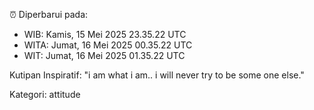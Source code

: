 ⏰ Diperbarui pada:
- WIB: Kamis, 15 Mei 2025 23.35.22 UTC
- WITA: Jumat, 16 Mei 2025 00.35.22 UTC
- WIT: Jumat, 16 Mei 2025 01.35.22 UTC

Kutipan Inspiratif:
"i am what i am.. i will never try to be some one else."


Kategori: attitude

